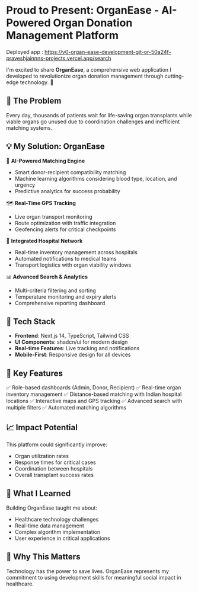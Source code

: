 # Proud to Present: OrganEase - AI-Powered Organ Donation Management Platform

Deployed app : https://v0-organ-ease-development-git-or-50a24f-praveshjainnns-projects.vercel.app/search

I'm excited to share **OrganEase**, a comprehensive web application I developed to revolutionize organ donation management through cutting-edge technology. 💙

## 🎯 **The Problem**

Every day, thousands of patients wait for life-saving organ transplants while viable organs go unused due to coordination challenges and inefficient matching systems.

## 💡 **My Solution: OrganEase**

🤖 **AI-Powered Matching Engine**

- Smart donor-recipient compatibility matching
- Machine learning algorithms considering blood type, location, and urgency
- Predictive analytics for success probability


🗺️ **Real-Time GPS Tracking**

- Live organ transport monitoring
- Route optimization with traffic integration
- Geofencing alerts for critical checkpoints


🏥 **Integrated Hospital Network**

- Real-time inventory management across hospitals
- Automated notifications to medical teams
- Transport logistics with organ viability windows


📊 **Advanced Search & Analytics**

- Multi-criteria filtering and sorting
- Temperature monitoring and expiry alerts
- Comprehensive reporting dashboard


## 🔧 **Tech Stack**

- **Frontend**: Next.js 14, TypeScript, Tailwind CSS
- **UI Components**: shadcn/ui for modern design
- **Real-time Features**: Live tracking and notifications
- **Mobile-First**: Responsive design for all devices


## 🌟 **Key Features**

✅ Role-based dashboards (Admin, Donor, Recipient)
✅ Real-time organ inventory management
✅ Distance-based matching with Indian hospital locations
✅ Interactive maps and GPS tracking
✅ Advanced search with multiple filters
✅ Automated matching algorithms

## 📈 **Impact Potential**

This platform could significantly improve:

- Organ utilization rates
- Response times for critical cases
- Coordination between hospitals
- Overall transplant success rates


## 🚀 **What I Learned**

Building OrganEase taught me about:

- Healthcare technology challenges
- Real-time data management
- Complex algorithm implementation
- User experience in critical applications


## 💭 **Why This Matters**

Technology has the power to save lives. OrganEase represents my commitment to using development skills for meaningful social impact in healthcare.

